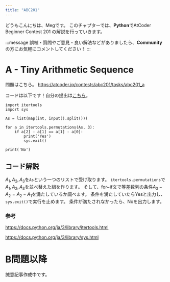 ```yaml
---
title: "ABC201"
---
```


どうもこんにちは、Megです。
このチャプターでは、**Python**でAtCoder Beginner Contest 201 の解説を行っていきます。

:::message
誤植・質問やご意見・良い解法などがありましたら、**Community**の方にお気軽にコメントしてください！
:::

# A - Tiny Arithmetic Sequence
問題はこちら。
https://atcoder.jp/contests/abc201/tasks/abc201_a

コードは以下です！自分の提出は[こちら](https://atcoder.jp/contests/abc201/submissions/26221988)。

```python: A.py
import itertools
import sys

As = list(map(int, input().split()))

for a in itertools.permutations(As, 3):
    if a[2] - a[1] == a[1] - a[0]:
        print('Yes')
        sys.exit()

print('No')
```


## コード解説
$A_1, A_2, A_3$を`As`という一つのリストで受け取ります。
`itertools.permutations`で$A_1, A_2, A_3$を並べ替えた組を作ります。
そして、for~if文で等差数列の条件$A_3 - A_2 = A_2 - A_1$を満たしているか調べます。
条件を満たしていたらYesと出力し、`sys.exit()`で実行を止めます。
条件が満たされなかったら、Noを出力します。


### 参考
https://docs.python.org/ja/3/library/itertools.html

https://docs.python.org/ja/3/library/sys.html


# B問題以降
誠意記事作成中です。